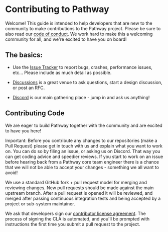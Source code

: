 # Contributing to Pathway

Welcome! This guide is intended to help developers that are new to the community
to make contributions to the Pathway project. Please be sure to also read our [code of conduct](CODE_OF_CONDUCT.md). We work hard to make this a welcoming community for all, and we're excited to have you on board!

## The basics:

* Use the [Issue Tracker](https://github.com/pathwaycom/pathway-benchmarks/issues) to
  report bugs, crashes, performance issues, etc... Please include as much detail
  as possible.
  
* [Discussions](https://github.com/pathwaycom/pathway/discussions) is a great
  venue to ask questions, start a design discussion, or post an RFC.

* [Discord](https://discord.com/invite/pathway) is our main gathering place - jump in and ask us anything!

## Contributing Code

We are eager to build Pathway together with the community and are excited to have you here!

Important: Before you contribute any changes to our repositories (make a Pull Request) please get in touch with us and explain what you want to work on. You can do so by filing an issue, or asking us on Discord. That way you can get coding advice and speedier reviews. If you start to work on an issue before hearing back from a Pathway core team engineer there is a chance that we will not be able to accept your changes - something we all want to avoid!

We use a standard GitHub fork + pull request model for merging and reviewing
changes. New pull requests should be made against the main upstream branch.
After a pull request is opened it will be reviewed, and merged after
passing continuous integration tests and being accepted by a project or
sub-system maintainer.

We ask that developers sign our [contributor license
agreement](https://cla-assistant.io/pathwaycom/pathway-benchmarks). The
process of signing the CLA is automated, and you'll be prompted with instructions
the first time you submit a pull request to the project.
